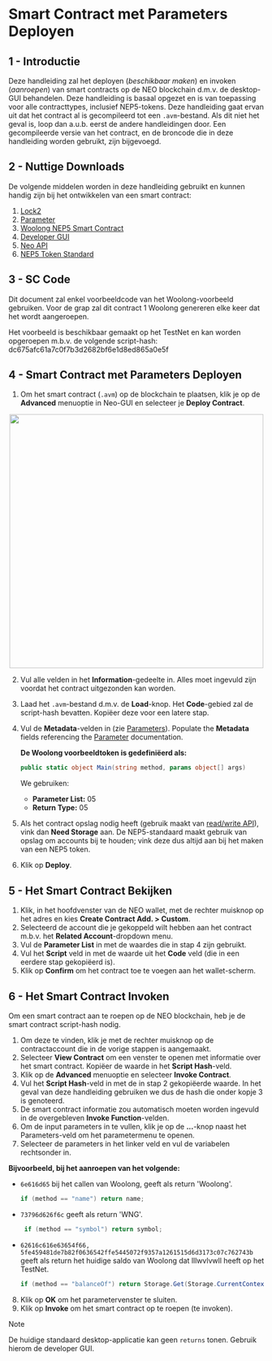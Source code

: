 # Smart Contract met Parameters Deployen

## 1 - Introductie

Deze handleiding zal het deployen (*beschikbaar maken*) en invoken (*aanroepen*) van smart contracts op de NEO blockchain d.m.v. de desktop-GUI behandelen. Deze handleiding is basaal opgezet en is van toepassing voor alle contracttypes, inclusief NEP5-tokens. Deze handleiding gaat ervan uit dat het contract al is gecompileerd tot een `.avm`-bestand. Als dit niet het geval is, loop dan a.u.b. eerst de andere handleidingen door. Een gecompileerde versie van het contract, en de broncode die in deze handleiding worden gebruikt, zijn bijgevoegd. 


## 2 - Nuttige Downloads

De volgende middelen worden in deze handleiding gebruikt en kunnen handig zijn bij het ontwikkelen van een smart contract:

1. [Lock2](Lock2.md)
2. [Parameter](Parameter.md)
3. [Woolong NEP5 Smart Contract](assets/examples/Woolong.cs.md)
4. [Developer GUI](https://github.com/CityOfZion/neo-gui-developer)
5. [Neo API](../api/neo.md)
6. [NEP5 Token Standard](https://github.com/neo-project/proposals/pull/4)


## 3 - SC Code

Dit document zal enkel voorbeeldcode van het Woolong-voorbeeld gebruiken. Voor de grap zal dit contract 1 Woolong genereren elke keer dat het wordt aangeroepen. 

Het voorbeeld is beschikbaar gemaakt op het TestNet en kan worden opgeroepen m.b.v. de volgende script-hash: 
​    
	dc675afc61a7c0f7b3d2682bf6e1d8ed865a0e5f
​	


## 4 - Smart Contract met Parameters Deployen

1. Om het smart contract (`.avm`) op de blockchain te plaatsen, klik je op de **Advanced** menuoptie in Neo-GUI en selecteer je **Deploy Contract**. 

<p align="center"><img style="vertical-align: middle" src="assets/img/deploy.png" width="500"></p>

2. Vul alle velden in het **Information**-gedeelte in. Alles moet ingevuld zijn voordat het contract uitgezonden kan worden.
3. Laad het `.avm`-bestand d.m.v. de **Load**-knop. Het **Code**-gebied zal de script-hash bevatten. Kopiëer deze voor een latere stap.
4. Vul de **Metadata**-velden in (zie [Parameters](Parameter.md)).
Populate the **Metadata** fields referencing the [Parameter](Parameter.md) documentation.

    **De Woolong voorbeeldtoken is gedefiniëerd als:**  

    ```csharp
    public static object Main(string method, params object[] args)  
    ```

    We gebruiken:  
    * **Parameter List:** 05
    * **Return Type:** 05  

5. Als het contract opslag nodig heeft (gebruik maakt van [read/write API](../api/neo.md#readwrite-api)), vink dan **Need Storage** aan. De NEP5-standaard maakt gebruik van opslag om accounts bij te houden; vink deze dus altijd aan bij het maken van een NEP5 token. 

6. Klik op **Deploy**.


## 5 - Het Smart Contract Bekijken

1. Klik, in het hoofdvenster van de NEO wallet, met de rechter muisknop op het adres en kies **Create Contract Add. > Custom**.
2. Selecteerd de account die je gekoppeld wilt hebben aan het contract m.b.v. het **Related Account**-dropdown menu.
3. Vul de **Parameter List** in met de waardes die in stap 4 zijn gebruikt.
4. Vul het **Script** veld in met de waarde uit het **Code** veld (die in een eerdere stap gekopiëerd is).
5. Klik op **Confirm** om het contract toe te voegen aan het wallet-scherm.


## 6 - Het Smart Contract Invoken

Om een smart contract aan te roepen op de NEO blockchain, heb je de smart contract script-hash nodig.
1. Om deze te vinden, klik je met de rechter muisknop op de contractaccount die in de vorige stappen is aangemaakt.
2. Selecteer **View Contract** om een venster te openen met informatie over het smart contract. Kopiëer de waarde in het **Script Hash**-veld.
3. Klik op de **Advanced** menuoptie en selecteer **Invoke Contract**.
4. Vul het **Script Hash**-veld in met de in stap 2 gekopiëerde waarde. In het geval van deze handleiding gebruiken we dus de hash die onder kopje 3 is genoteerd.
5. De smart contract informatie zou automatisch moeten worden ingevuld in de overgebleven **Invoke Function**-velden.
6. Om de input parameters in te vullen, klik je op de **...**-knop naast het Parameters-veld om het parametermenu te openen.
7. Selecteer de parameters in het linker veld en vul de variabelen rechtsonder in.

  **Bijvoorbeeld, bij het aanroepen van het volgende:**
  * `6e616d65` bij het callen van Woolong, geeft als return 'Woolong'.
    ```csharp
    if (method == "name") return name;
    ```
  * `73796d626f6c` geeft als return 'WNG'.
    ```csharp
     if (method == "symbol") return symbol;
    ```
  * `62616c616e63654f66, 5fe459481de7b82f0636542ffe5445072f9357a1261515d6d3173c07c762743b` geeft als return het huidige saldo van Woolong dat lllwvlvwll heeft op het TestNet.
    ```csharp
    if (method == "balanceOf") return Storage.Get(Storage.CurrentContext, (byte[]) args[0]);
    ```

8. Klik op **OK** om het parametervenster te sluiten.
9. Klik op **Invoke** om het smart contract op te roepen (te invoken).

> [!Note]
> De huidige standaard desktop-applicatie kan geen `returns` tonen. Gebruik hierom de developer GUI. 
